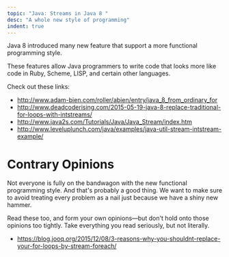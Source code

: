 ```yaml
---
topic: "Java: Streams in Java 8 "
desc: "A whole new style of programming"
indent: true
---
```


Java 8 introduced many new feature that support a more functional programming style.

These features allow Java programmers to write code that looks more like code in Ruby, Scheme, LISP, and certain other languages.

Check out these links:

* <http://www.adam-bien.com/roller/abien/entry/java_8_from_ordinary_for>
* <http://www.deadcoderising.com/2015-05-19-java-8-replace-traditional-for-loops-with-intstreams/>
* <http://www.java2s.com/Tutorials/Java/Java_Stream/index.htm>
* <http://www.leveluplunch.com/java/examples/java-util-stream-intstream-example/>


# Contrary Opinions

Not everyone is fully on the bandwagon with the new functional programming style.  And that's probably a good thing.  We want to make sure to avoid treating every problem as a nail just because we have a shiny new hammer.

Read these too, and form your own opinions&mdash;but don't hold onto those opinions too tightly.  Take everything you read seriously, but not literally.

* <https://blog.jooq.org/2015/12/08/3-reasons-why-you-shouldnt-replace-your-for-loops-by-stream-foreach/>
